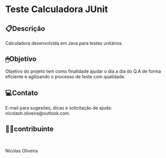 <h1>Teste Calculadora JUnit</h1>


<h2>📋Descrição</h2>

Calculadora desenvolvida em Java para testes unitários.<br>

<h2>🖱Objetivo</h2>

Objetivo do projeto tem como finalidade ajudar o dia a dia do Q.A de forma eficiente e agilizando o processo de teste com qualidade.

<h2>💻Contato</h2>
E-mail para sugesões, dicas e  solicitação de ajuda: nicolash.oliveira@outlook.com.


<h2>👨‍💻contribuinte</h2><br>

Nicolas Oliveira
